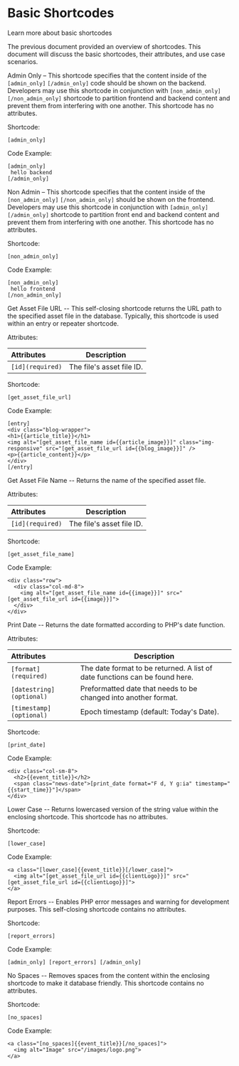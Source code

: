 # Basic Shortcodes

Learn more about basic shortcodes 

The previous document provided an overview of shortcodes. This document will discuss the basic shortcodes, their attributes, and use case scenarios.

Admin Only – This shortcode specifies that the content inside of the ```[admin_only]``` ```[/admin_only]``` code should be shown on the backend. Developers may use this shortcode in conjunction with ```[non_admin_only]``` ```[/non_admin_only]``` shortcode to partition frontend and backend content and prevent them from interfering with one another. This shortcode has no attributes. 

Shortcode:

```
[admin_only]
```
  Code Example:

```
[admin_only]
 hello backend
[/admin_only]
``` 

Non Admin – This shortcode specifies that the content inside of the ```[non_admin_only]``` ```[/non_admin_only]``` should be shown on the frontend. Developers may use this shortcode in conjunction with ```[admin_only]``` ```[/admin_only]``` shortcode to partition front end and backend content and prevent them from interfering with one another. This shortcode has no attributes.



  Shortcode:

``` 
[non_admin_only]
```
  Code Example:

 ```
[non_admin_only]
  hello frontend
[/non_admin_only]
```

Get Asset File URL -- This self-closing shortcode returns the URL path to the specified asset file in the database. Typically, this shortcode is used within an entry or repeater shortcode.

 
  Attributes:

**Attributes** | **Description** 
:--- | ---
```[id](required)``` | The file's asset file ID.

  Shortcode:
 

 
```
[get_asset_file_url]
```
  Code Example:
 

 
```
[entry]
<div class="blog-wrapper">
<h1>{{article_title}}</h1>
<img alt="[get_asset_file_name id={{article_image}}]" class="img-responsive" src="[get_asset_file_url id={{blog_image}}]" />
<p>{{article_content}}</p>
</div>
[/entry]
```



Get Asset File Name -- Returns the name of the specified asset file. 

 


  Attributes:
 

 

**Attributes** | **Description** 
:--- | ---
```[id](required)``` | The file's asset file ID.


  Shortcode:

 
```
[get_asset_file_name]
```
  Code Example:

 
```
<div class="row">
  <div class="col-md-8">
    <img alt="[get_asset_file_name id={{image}}]" src="[get_asset_file_url id={{image}}]">
  </div>
</div>
```

Print Date -- Returns the date formatted according to PHP's date function.

 


  Attributes:

 

**Attributes** | **Description** 
:--- | ---
```[format](required)``` | The date format to be returned. A list of date functions can be found here. 
```[datestring](optional)``` | Preformatted date that needs to be changed into another format. 
```[timestamp](optional)``` | Epoch timestamp (default: Today's Date).


  Shortcode:
 

 
```
[print_date]

 ``` 
 
 Code Example:
 

 
```
<div class="col-sm-8">
  <h2>{{event_title}}</h2>
  <span class="news-date">[print_date format="F d, Y g:ia" timestamp="{{start_time}}"]</span>
</div>

```

Lower Case -- Returns lowercased version of the string value within the enclosing shortcode. This shortcode has no attributes.

 


  Shortcode:
 

 ```
[lower_case]
```
  Code Example:

 

```
<a class="[lower_case]{{event_title}}[/lower_case]">
  <img alt="[get_asset_file_url id={{clientLogo}}]" src="[get_asset_file_url id={{clientLogo}}]">
</a>
```


Report Errors -- Enables PHP error messages and warning for development purposes. This self-closing shortcode contains no attributes. 

 


  Shortcode:
 

 
```
[report_errors]
```
  Code Example:

 
```
[admin_only] [report_errors] [/admin_only]
```

No Spaces -- Removes spaces from the content within the enclosing shortcode to make it database friendly. This shortcode contains no attributes. 

 


  Shortcode:
 

 
```
[no_spaces]
```

  Code Example:

 
```
<a class="[no_spaces]{{event_title}}[/no_spaces]">
  <img alt="Image" src="/images/logo.png">
</a>
```
